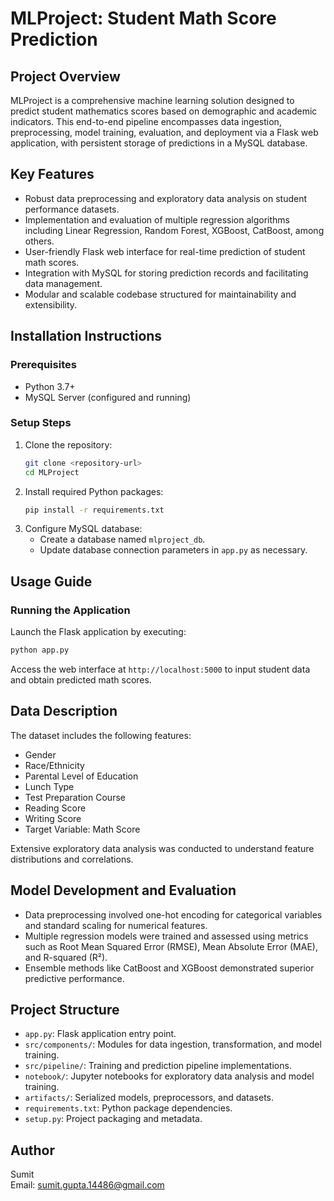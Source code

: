 # MLProject: Student Math Score Prediction

## Project Overview
MLProject is a comprehensive machine learning solution designed to predict student mathematics scores based on demographic and academic indicators. This end-to-end pipeline encompasses data ingestion, preprocessing, model training, evaluation, and deployment via a Flask web application, with persistent storage of predictions in a MySQL database.

## Key Features
- Robust data preprocessing and exploratory data analysis on student performance datasets.
- Implementation and evaluation of multiple regression algorithms including Linear Regression, Random Forest, XGBoost, CatBoost, among others.
- User-friendly Flask web interface for real-time prediction of student math scores.
- Integration with MySQL for storing prediction records and facilitating data management.
- Modular and scalable codebase structured for maintainability and extensibility.

## Installation Instructions

### Prerequisites
- Python 3.7+
- MySQL Server (configured and running)

### Setup Steps
1. Clone the repository:
   ```bash
   git clone <repository-url>
   cd MLProject
   ```
2. Install required Python packages:
   ```bash
   pip install -r requirements.txt
   ```
3. Configure MySQL database:
   - Create a database named `mlproject_db`.
   - Update database connection parameters in `app.py` as necessary.

## Usage Guide

### Running the Application
Launch the Flask application by executing:
```bash
python app.py
```
Access the web interface at `http://localhost:5000` to input student data and obtain predicted math scores.

## Data Description
The dataset includes the following features:
- Gender
- Race/Ethnicity
- Parental Level of Education
- Lunch Type
- Test Preparation Course
- Reading Score
- Writing Score
- Target Variable: Math Score

Extensive exploratory data analysis was conducted to understand feature distributions and correlations.

## Model Development and Evaluation
- Data preprocessing involved one-hot encoding for categorical variables and standard scaling for numerical features.
- Multiple regression models were trained and assessed using metrics such as Root Mean Squared Error (RMSE), Mean Absolute Error (MAE), and R-squared (R²).
- Ensemble methods like CatBoost and XGBoost demonstrated superior predictive performance.

## Project Structure
- `app.py`: Flask application entry point.
- `src/components/`: Modules for data ingestion, transformation, and model training.
- `src/pipeline/`: Training and prediction pipeline implementations.
- `notebook/`: Jupyter notebooks for exploratory data analysis and model training.
- `artifacts/`: Serialized models, preprocessors, and datasets.
- `requirements.txt`: Python package dependencies.
- `setup.py`: Project packaging and metadata.

## Author
Sumit  
Email: sumit.gupta.14486@gmail.com
